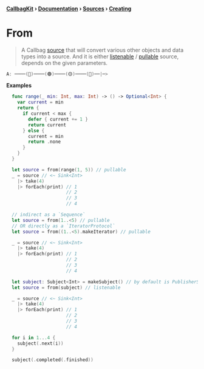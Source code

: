 #### [CallbagKit][Callbag] › [Documentation][Documentation] › [Sources][Sources] › [Creating][Creating]
# From
> A Callbag [source][Sources] that will convert various other objects and data
> types into a source. And it is either [listenable][Sources] / [pullable][Sources]
> source, depends on the given parameters.

```swift
A: ────(🔵)────(🟢)────(🟡)────(🔴)──|─>
```

**Examples**

```swift
  func range(_ min: Int, max: Int) -> () -> Optional<Int> {
    var current = min
    return {
      if current < max {
        defer { current += 1 }
        return current
      } else {
        current = min
        return .none
      }
    }
  }

  let source = from(range(1, 5)) // pullable
  _ = source // <~ Sink<Int>
    |> take(4)
    |> forEach(print) // 1
                      // 2
                      // 3
                      // 4
```

```swift
  // indirect as a `Sequence`
  let source = from(1..<5) // pullable
  // OR directly as a `IteratorProtocol`
  let source = from((1..<5).makeIterator) // pullable

  _ = source // <~ Sink<Int>
    |> take(4)
    |> forEach(print) // 1
                      // 2
                      // 3
                      // 4
```

```swift
  let subject: Subject<Int> = makeSubject() // by default is PublisherSubject
  let source = from(subject) // listenable

  _ = source // <~ Sink<Int>
    |> take(4)
    |> forEach(print) // 1
                      // 2
                      // 3
                      // 4

  for i in 1...4 {
    subject(.next(i))
  }

  subject(.completed(.finished))
```

[Callbag]: <../../../README.md> (Callbag)
[Documentation]: <../../README.md> (Documentation)
[Sources]: <../README.md> (Sources)
[Creating]: <./README.md> (Creating)